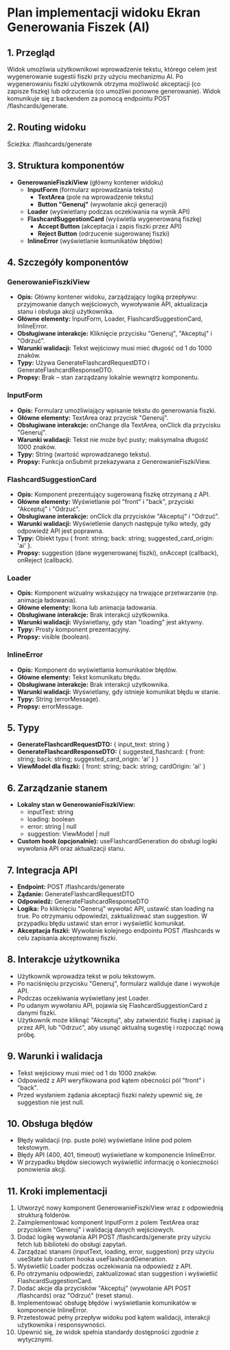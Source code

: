 # Plan implementacji widoku Ekran Generowania Fiszek (AI)

## 1. Przegląd
Widok umożliwia użytkownikowi wprowadzenie tekstu, którego celem jest wygenerowanie sugestii fiszki przy użyciu mechanizmu AI. Po wygenerowaniu fiszki użytkownik otrzyma możliwość akceptacji (co zapisze fiszkę) lub odrzucenia (co umożliwi ponowne generowanie). Widok komunikuje się z backendem za pomocą endpointu POST /flashcards/generate.

## 2. Routing widoku
Ścieżka: /flashcards/generate

## 3. Struktura komponentów
- **GenerowanieFiszkiView** (główny kontener widoku)
  - **InputForm** (formularz wprowadzania tekstu)
    - **TextArea** (pole na wprowadzenie tekstu)
    - **Button "Generuj"** (wywołanie akcji generacji)
  - **Loader** (wyświetlany podczas oczekiwania na wynik API)
  - **FlashcardSuggestionCard** (wyświetla wygenerowaną fiszkę)
    - **Accept Button** (akceptacja i zapis fiszki przez API)
    - **Reject Button** (odrzucenie sugerowanej fiszki)
  - **InlineError** (wyświetlanie komunikatów błędów)

## 4. Szczegóły komponentów
### GenerowanieFiszkiView
- **Opis:** Główny kontener widoku, zarządzający logiką przepływu: przyjmowanie danych wejściowych, wywoływanie API, aktualizacja stanu i obsługa akcji użytkownika.
- **Główne elementy:** InputForm, Loader, FlashcardSuggestionCard, InlineError.
- **Obsługiwane interakcje:** Kliknięcie przycisku "Generuj", "Akceptuj" i "Odrzuć".
- **Warunki walidacji:** Tekst wejściowy musi mieć długość od 1 do 1000 znaków.
- **Typy:** Używa GenerateFlashcardRequestDTO i GenerateFlashcardResponseDTO.
- **Propsy:** Brak – stan zarządzany lokalnie wewnątrz komponentu.

### InputForm
- **Opis:** Formularz umożliwiający wpisanie tekstu do generowania fiszki.
- **Główne elementy:** TextArea oraz przycisk "Generuj".
- **Obsługiwane interakcje:** onChange dla TextArea, onClick dla przycisku "Generuj".
- **Warunki walidacji:** Tekst nie może być pusty; maksymalna długość 1000 znaków.
- **Typy:** String (wartość wprowadzanego tekstu).
- **Propsy:** Funkcja onSubmit przekazywana z GenerowanieFiszkiView.

### FlashcardSuggestionCard
- **Opis:** Komponent prezentujący sugerowaną fiszkę otrzymaną z API.
- **Główne elementy:** Wyświetlanie pól "front" i "back", przyciski "Akceptuj" i "Odrzuć".
- **Obsługiwane interakcje:** onClick dla przycisków "Akceptuj" i "Odrzuć".
- **Warunki walidacji:** Wyświetlenie danych następuje tylko wtedy, gdy odpowiedź API jest poprawna.
- **Typy:** Obiekt typu { front: string; back: string; suggested_card_origin: 'ai' }.
- **Propsy:** suggestion (dane wygenerowanej fiszki), onAccept (callback), onReject (callback).

### Loader
- **Opis:** Komponent wizualny wskazujący na trwające przetwarzanie (np. animacja ładowania).
- **Główne elementy:** Ikona lub animacja ładowania.
- **Obsługiwane interakcje:** Brak interakcji użytkownika.
- **Warunki walidacji:** Wyświetlany, gdy stan "loading" jest aktywny.
- **Typy:** Prosty komponent prezentacyjny.
- **Propsy:** visible (boolean).

### InlineError
- **Opis:** Komponent do wyświetlania komunikatów błędów.
- **Główne elementy:** Tekst komunikatu błędu.
- **Obsługiwane interakcje:** Brak interakcji użytkownika.
- **Warunki walidacji:** Wyświetlany, gdy istnieje komunikat błędu w stanie.
- **Typy:** String (errorMessage).
- **Propsy:** errorMessage.

## 5. Typy
- **GenerateFlashcardRequestDTO:** { input_text: string }
- **GenerateFlashcardResponseDTO:** { suggested_flashcard: { front: string; back: string; suggested_card_origin: 'ai' } }
- **ViewModel dla fiszki:** { front: string; back: string; cardOrigin: 'ai' }

## 6. Zarządzanie stanem
- **Lokalny stan w GenerowanieFiszkiView:**
  - inputText: string
  - loading: boolean
  - error: string | null
  - suggestion: ViewModel | null
- **Custom hook (opcjonalnie):** useFlashcardGeneration do obsługi logiki wywołania API oraz aktualizacji stanu.

## 7. Integracja API
- **Endpoint:** POST /flashcards/generate
- **Żądanie:** GenerateFlashcardRequestDTO
- **Odpowiedź:** GenerateFlashcardResponseDTO
- **Logika:** Po kliknięciu "Generuj" wywołać API, ustawić stan loading na true. Po otrzymaniu odpowiedzi, zaktualizować stan suggestion. W przypadku błędu ustawić stan error i wyświetlić komunikat.
- **Akceptacja fiszki:** Wywołanie kolejnego endpointu POST /flashcards w celu zapisania akceptowanej fiszki.

## 8. Interakcje użytkownika
- Użytkownik wprowadza tekst w polu tekstowym.
- Po naciśnięciu przycisku "Generuj", formularz waliduje dane i wywołuje API.
- Podczas oczekiwania wyświetlany jest Loader.
- Po udanym wywołaniu API, pojawia się FlashcardSuggestionCard z danymi fiszki.
- Użytkownik może kliknąć "Akceptuj", aby zatwierdzić fiszkę i zapisać ją przez API, lub "Odrzuć", aby usunąć aktualną sugestię i rozpocząć nową próbę.

## 9. Warunki i walidacja
- Tekst wejściowy musi mieć od 1 do 1000 znaków.
- Odpowiedź z API weryfikowana pod kątem obecności pól "front" i "back".
- Przed wysłaniem żądania akceptacji fiszki należy upewnić się, że suggestion nie jest null.

## 10. Obsługa błędów
- Błędy walidacji (np. puste pole) wyświetlane inline pod polem tekstowym.
- Błędy API (400, 401, timeout) wyświetlane w komponencie InlineError.
- W przypadku błędów sieciowych wyświetlić informację o konieczności ponowienia akcji.

## 11. Kroki implementacji
1. Utworzyć nowy komponent GenerowanieFiszkiView wraz z odpowiednią strukturą folderów.
2. Zaimplementować komponent InputForm z polem TextArea oraz przyciskiem "Generuj" i walidacją danych wejściowych.
3. Dodać logikę wywołania API POST /flashcards/generate przy użyciu fetch lub biblioteki do obsługi zapytań.
4. Zarządzać stanami (inputText, loading, error, suggestion) przy użyciu useState lub custom hooka useFlashcardGeneration.
5. Wyświetlić Loader podczas oczekiwania na odpowiedź z API.
6. Po otrzymaniu odpowiedzi, zaktualizować stan suggestion i wyświetlić FlashcardSuggestionCard.
7. Dodać akcje dla przycisków "Akceptuj" (wywołanie API POST /flashcards) oraz "Odrzuć" (reset stanu).
8. Implementować obsługę błędów i wyświetlanie komunikatów w komponencie InlineError.
9. Przetestować pełny przepływ widoku pod kątem walidacji, interakcji użytkownika i responsywności.
10. Upewnić się, że widok spełnia standardy dostępności zgodnie z wytycznymi. 